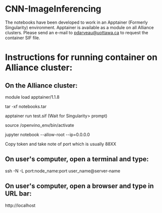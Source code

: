 # CNN-ImageInferencing
The notebooks have been developed to work in an Apptainer (Formerly Singularity) environment.
Apptainer is available as a module on all Alliance clusters.
Please send an e-mail to pdarveau@uottawa.ca to request the container SIF file.

# Instructions for running container on Alliance cluster:
## On the Alliance cluster:
module load apptainer/1.1.8​

tar -xf notebooks.tar    ​

apptainer run test.sif     (Wait for Singularity>  prompt)​

source /openvino_env/bin/activate​

jupyter notebook --allow-root  --ip=0.0.0.0​

Copy token and take note of port which is usually 88XX

## On user's computer, open a terminal and type:
ssh -N -L port:node_name:port user_name@server-name

## On user's computer, open a browser and type in URL bar:
http://localhost
